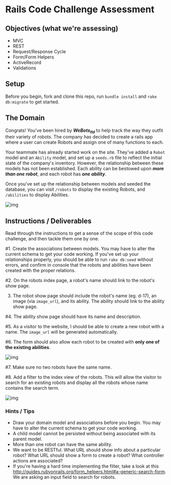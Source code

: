 # Rails Code Challenge Assessment

## Objectives (what we're assessing)

* MVC
* REST
* Request/Response Cycle
* Form/Form Helpers
* ActiveRecord
* Validations

## Setup

Before you begin, fork and clone this repo, run `bundle install` and `rake db:migrate` to get started.

## The Domain

Congrats! You've been hired by ***WeBots<sub>ltd</sub>*** to help track the way they outfit their variety of robots. The company has decided to create a rails app where a user can create Robots and assign one of many functions to each.

Your teammate has already started work on the site. They've added a `Robot` model and an `Ability` model, and set up a `seeds.rb` file to reflect the initial state of the company's inventory. However, the relationship between these models has not been established. Each ability can be bestowed upon ***more than one robot***, and each robot has ***one ability***.

Once you've set up the relationship between models and seeded the database, you can visit `/robots` to display the existing Robots, and `/abilities` to display Abilities.

![img](indexes.gif)

## Instructions / Deliverables

Read through the instructions to get a sense of the scope of this code challenge, and then tackle them one by one.

#1. Create the associations between models. You may have to alter the current schema to get your code working. If you've set up your relationships properly, you should be able to run `rake db:seed` without errors, and confirm in console that the robots and abilities have been created with the proper relations.

#2. On the robots index page, a robot's name should link to the robot's show page.

3. The robot show page should include the robot's name (eg. d-17), an image (via `image_url`), and its ability. The ability should link to the ability show page.  

#4. The ability show page should have its name and description.

#5. As a visitor to the website, I should be able to create a new robot with a name. The `image_url` will be generated automatically.

#6. The form should also allow each robot to be created with **only one of the existing abilities**.

![img](add_robot.gif)


#7. Make sure no two robots have the same name.

#8. Add a filter to the index view of the robots. This will allow the visitor to search for an existing robots and display all the robots whose name contains the search term.

![img](search.gif)

### Hints / Tips
+ Draw your domain model and associations before you begin. You may have to alter the current schema to get your code working.
+ A child model cannot be persisted without being associated with its parent model.
+ More than one robot can have the same ability.
+ We want to be RESTful. What URL should show info about a particular robot? What URL should show a form to create a robot? What controller actions are associated?
+ If you're having a hard time implementing the filter, take a look at this http://guides.rubyonrails.org/form_helpers.html#a-generic-search-form. We are asking an input field to search for robots.
